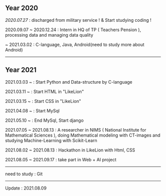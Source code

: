 ## Year 2020

<i>2020.07.27</i> : discharged from military service ! & Start studying coding !

2020.09.07 ~ 2020.12.24 : Intern in HQ of TP ( Teachers Pension ), processing data and managing data quality

~ 2021.03.02 : C-language, Java, Android(need to study more about Android)

---------
## Year 2021

2021.03.03 ~ : Start Python and Data-structure by C-language

2021.03.11 ~ : Start HTML in "LikeLion"

2021.03.15 ~ : Start CSS in "LikeLion"

2021.04.08 ~ : Start MySql

2021.05.10 ~ : End MySql, Start django

2021.07.05 ~ 2021.08.13 : A researcher in NIMS ( National Institute for Mathematical Sciences ), 
                          doing Mathematical modeling with CT-images and studying Machine-Learning with Scikit-Learn

2021.08.02 ~ 2021.08.13 : Hackathon in LikeLion with Html, CSS

2021.08.05 ~ 2021.09.17 : take part in Web + AI project

---------

need to study : Git

---------
Update : 2021.08.09

